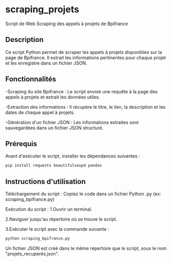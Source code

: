 # scraping_projets
Script de Web Scraping des appels à projets de Bpifrance

## Description
Ce script Python permet de scraper les appels à projets disponibles sur la page de Bpifrance. Il extrait les informations pertinentes pour chaque projet et les enregistre dans un fichier JSON.

## Fonctionnalités
-Scraping du site Bpifrance : Le script envoie une requête à la page des appels à projets et extrait les données utiles.

-Extraction des informations : Il récupère le titre, le lien, la description et les dates de chaque appel à projets.

-Génération d'un fichier JSON : Les informations extraites sont sauvegardées dans un fichier JSON structuré.

## Prérequis

Avant d'exécuter le script, installer les dépendances suivantes :

```bash
pip install requests beautifulsoup4 pandas
```

## Instructions d'utilisation
Téléchargement du script :
Copiez le code dans un fichier Python .py (ex: scraping_bpifrance.py)

Exécution du script :
1.Ouvrir un terminal.

2.Naviguer jusqu'au répertoire où se trouve le script.

3.Exécuter le script avec la commande suivante :
```bash
python scraping_bpifrance.py
```
Un fichier JSON est créé dans le même répertoire que le script, sous le nom "projets_recuperés.json".

